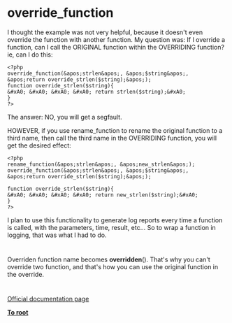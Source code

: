 # override_function





I thought the example was not very helpful, because it doesn&apos;t even override the function with another function.
My question was: If I override a function, can I call the ORIGINAL function within the OVERRIDING function?
ie, can I do this:


```
<?php
override_function(&apos;strlen&apos;, &apos;$string&apos;, &apos;return override_strlen($string);&apos;);
function override_strlen($string){
&#xA0; &#xA0; &#xA0; &#xA0; return strlen($string);&#xA0; 
}
?>
```

The answer: NO, you will get a segfault.

HOWEVER, if you use rename_function to rename the original function to a third name, then call the third name in the OVERRIDING function, you will get the desired effect:


```
<?php
rename_function(&apos;strlen&apos;, &apos;new_strlen&apos;);
override_function(&apos;strlen&apos;, &apos;$string&apos;, &apos;return override_strlen($string);&apos;);

function override_strlen($string){
&#xA0; &#xA0; &#xA0; &#xA0; return new_strlen($string);&#xA0; 
}
?>
```


I plan to use this functionality to generate log reports every time a function is called, with the parameters, time, result, etc... So to wrap a function in logging, that was what I had to do.

  

#



Overriden function name becomes __overridden__(). That&apos;s why you can&apos;t override two function, and that&apos;s how you can use the original function in the override.

  

#

[Official documentation page](https://www.php.net/manual/en/function.override-function.php)

**[To root](/README.md)**